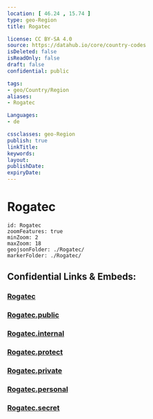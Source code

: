```yaml
---
location: [ 46.24 , 15.74 ] 
type: geo-Region
title: Rogatec

license: CC BY-SA 4.0
source: https://datahub.io/core/country-codes
isDeleted: false
isReadOnly: false
draft: false
confidential: public

tags:
- geo/Country/Region
aliases:
- Rogatec

Languages:
- de

cssclasses: geo-Region
publish: true
linkTitle: 
keywords: 
layout: 
publishDate: 
expiryDate: 
---
```


# Rogatec

```leaflet
id: Rogatec
zoomFeatures: true 
minZoom: 2 
maxZoom: 18
geojsonFolder: ./Rogatec/
markerFolder: ./Rogatec/
```


## Confidential Links & Embeds: 

### [Rogatec](/_Standards/Earth/Continent/Europe/Europe~Central/Slovenia/Regions~Slovenia/Savinjska/counties~Savinjska/Rogatec.md) 

### [Rogatec.public](/_public/Earth/Continent/Europe/Europe~Central/Slovenia/Regions~Slovenia/Savinjska/counties~Savinjska/Rogatec.public.md) 

### [Rogatec.internal](/_internal/Earth/Continent/Europe/Europe~Central/Slovenia/Regions~Slovenia/Savinjska/counties~Savinjska/Rogatec.internal.md) 

### [Rogatec.protect](/_protect/Earth/Continent/Europe/Europe~Central/Slovenia/Regions~Slovenia/Savinjska/counties~Savinjska/Rogatec.protect.md) 

### [Rogatec.private](/_private/Earth/Continent/Europe/Europe~Central/Slovenia/Regions~Slovenia/Savinjska/counties~Savinjska/Rogatec.private.md) 

### [Rogatec.personal](/_personal/Earth/Continent/Europe/Europe~Central/Slovenia/Regions~Slovenia/Savinjska/counties~Savinjska/Rogatec.personal.md) 

### [Rogatec.secret](/_secret/Earth/Continent/Europe/Europe~Central/Slovenia/Regions~Slovenia/Savinjska/counties~Savinjska/Rogatec.secret.md)

